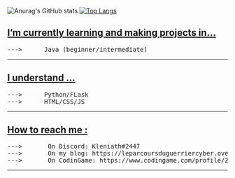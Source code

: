 ![Anurag's GitHub stats](https://github-readme-stats.vercel.app/api?username=Khabibulix&show_icons=true&theme=radical)
[![Top Langs](https://github-readme-stats.vercel.app/api/top-langs/?username=Khabibulix&layout=compact)](https://github.com/anuraghazra/github-readme-stats)


<h2><u>I’m currently learning and making projects in... </u></h2>
<pre>
--->      Java (beginner/intermediate)
</pre>

<hr>


<h2><u>I understand ...</u></h2>
<pre>
--->      Python/FLask
--->      HTML/CSS/JS
</pre>



<hr>

<h2><u>How to reach me :</u></h2>
<pre>
--->       On Discord: Kleniath#2447
--->       On my blog: https://leparcoursduguerriercyber.over-blog.com/ (i'm not active anymore)
--->       On CodinGame: https://www.codingame.com/profile/26827b623da3faae93412641ebcb3aff3283224
</pre>

<hr>

<!---
Khabibulix/Khabibulix is a ✨ special ✨ repository because its `README.md` (this file) appears on your GitHub profile.
You can click the Preview link to take a look at your changes.
--->
